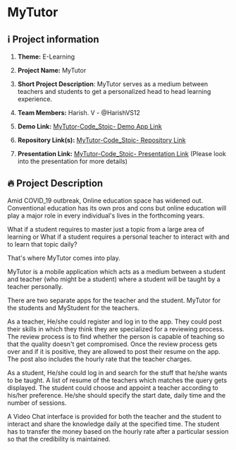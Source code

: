 # MyTutor


## ℹ️ Project information

1.  **Theme:** E-Learning

2.  **Project Name:** MyTutor

3.  **Short Project Description**: MyTutor serves as a medium between teachers and students to get 
     a personalized head to head learning experience.

4.  **Team Members:**   Harish. V - @HarishVS12
  
5. **Demo Link:**  [MyTutor-Code_Stoic- Demo App Link]( https://drive.google.com/open?id=1CvkLyIwM_ibl9M7ocQWngD9wuPWhDuMM)

6. **Repository Link(s):**  [MyTutor-Code_Stoic- Repository Link](https://github.com/HarishVS12/Mishmash-Code_Stoic)

7. **Presentation Link:**  [MyTutor-Code_Stoic- Presentation Link](https://drive.google.com/file/d/1Zi3R_c1oiRsil2x0P4cwh6MPg0QMpc6x)
                        (Please look into the presentation for more details)

## 🔥 Project Description

Amid COVID_19 outbreak, Online education space has widened out. Conventional education has its own pros and cons but online education will play a major role in every individual's lives in the forthcoming years. 

What if a student requires to master just a topic from a large area of learning or What if a student requires a personal teacher to interact with and to learn that topic daily?

That's where MyTutor comes into play.

MyTutor is a mobile application which acts as a medium between a student and teacher (who might be a student) where a student will be taught by a teacher personally.

There are two separate apps for the teacher and the student. MyTutor for the students and MyStudent for the teachers.

 As a teacher, He/she could register and log in to the app. They could post their skills in which they think they are specialized for a reviewing process. The review process is to find whether the person is capable of teaching so that the quality doesn't get compromised. Once the review process gets over and if it is positive, they are allowed to post their resume on the app. The post also includes the hourly rate that the teacher charges. 

As a student, He/she could log in and search for the stuff that he/she wants to be taught. A list of resume of the teachers which matches the query gets displayed. The student could choose and appoint a teacher according to his/her preference. He/she should specify the start date, daily time and the number of sessions.

 A Video Chat interface is provided for both the teacher and the student to interact and share the knowledge daily at the specified time. The student has to transfer the money based on the hourly rate after a particular session so that the credibility is maintained. 

